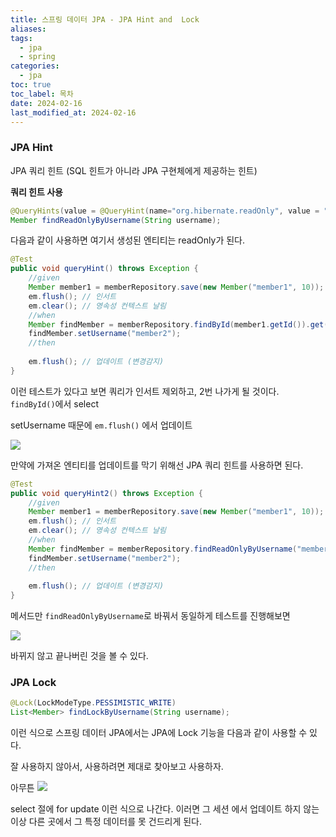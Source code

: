 ```yaml
---
title: 스프링 데이터 JPA - JPA Hint and  Lock
aliases: 
tags:
  - jpa
  - spring
categories:
  - jpa
toc: true
toc_label: 목차
date: 2024-02-16
last_modified_at: 2024-02-16
---
```

### JPA Hint 
JPA 쿼리 힌트 (SQL 힌트가 아니라 JPA 구현체에게 제공하는 힌트)

**쿼리 힌트 사용**
```java
@QueryHints(value = @QueryHint(name="org.hibernate.readOnly", value = "true"))  
Member findReadOnlyByUsername(String username);
```

다음과 같이 사용하면 여기서 생성된 엔티티는 readOnly가 된다.

```java
@Test  
public void queryHint() throws Exception {  
    //given  
    Member member1 = memberRepository.save(new Member("member1", 10));  
    em.flush(); // 인서트  
    em.clear(); // 영속성 컨텍스트 날림  
    //when  
    Member findMember = memberRepository.findById(member1.getId()).get();  
    findMember.setUsername("member2");  
    //then  
  
    em.flush(); // 업데이트 (변경감지)  
}
```
이런 테스트가 있다고 보면 쿼리가 인서트 제외하고, 2번 나가게 될 것이다.  `findById()`에서 select

setUsername 때문에 `em.flush()` 에서 업데이트 

![](https://i.imgur.com/Z7rleZ8.png)

만약에 가져온 엔티티를 업데이트를 막기 위해선 JPA 쿼리 힌트를 사용하면 된다.


```java
@Test  
public void queryHint2() throws Exception {  
    //given  
    Member member1 = memberRepository.save(new Member("member1", 10));  
    em.flush(); // 인서트  
    em.clear(); // 영속성 컨텍스트 날림  
    //when  
    Member findMember = memberRepository.findReadOnlyByUsername("member1");  
    findMember.setUsername("member2");  
    //then  
  
    em.flush(); // 업데이트 (변경감지)  
}
```
메서드만 `findReadOnlyByUsername`로 바꿔서 동일하게 테스트를 진행해보면

![](https://i.imgur.com/1iKghVH.png)

바뀌지 않고 끝나버린 것을 볼 수 있다.

### JPA Lock


```java
@Lock(LockModeType.PESSIMISTIC_WRITE)  
List<Member> findLockByUsername(String username);
```
이런 식으로 스프링 데이터 JPA에서는 JPA에 Lock 기능을 다음과 같이 사용할 수 있다.

잘 사용하지 않아서, 사용하려면 제대로 찾아보고 사용하자.

아무튼 
![](https://i.imgur.com/npdxJMQ.png)

select 절에 for update 이런 식으로 나간다. 이러면 그 세션 에서 업데이트 하지 않는 이상 다른 곳에서 
그  특정 데이터를 못 건드리게 된다.


